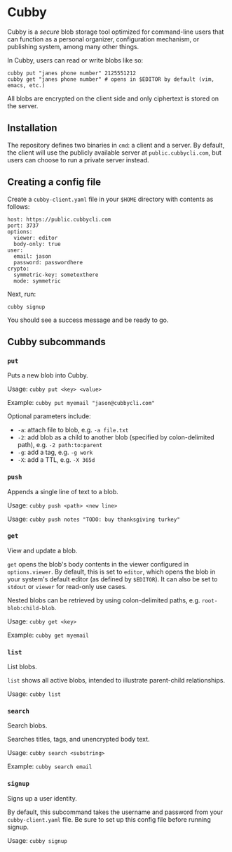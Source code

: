 # Cubby
Cubby is a _secure_ blob storage tool optimized for command-line users that can function as a personal organizer, configuration mechanism, or publishing system, among many other things.

In Cubby, users can read or write blobs like so:

```
cubby put "janes phone number" 2125551212 
cubby get "janes phone number" # opens in $EDITOR by default (vim, emacs, etc.)
```

All blobs are encrypted on the client side and only ciphertext is stored on the server.

## Installation
The repository defines two binaries in `cmd`: a client and a server. By default, the client will use the publicly available server at `public.cubbycli.com`, but users can choose to run a private server instead.

## Creating a config file
Create a `cubby-client.yaml` file in your `$HOME` directory with contents as follows:

```
host: https://public.cubbycli.com
port: 3737
options:
  viewer: editor
  body-only: true
user:
  email: jason
  password: passwordhere 
crypto:
  symmetric-key: sometexthere 
  mode: symmetric
```

Next, run:

```
cubby signup
```

You should see a success message and be ready to go.

## Cubby subcommands

### `put`

Puts a new blob into Cubby.

Usage: `cubby put <key> <value>`

Example: `cubby put myemail "jason@cubbycli.com"`

Optional parameters include:
- `-a`: attach file to blob, e.g. `-a file.txt`
- `-2`: add blob as a child to another blob (specified by colon-delimited path), e.g. `-2 path:to:parent`
- `-g`: add a tag, e.g. `-g work`
- `-X`: add a TTL, e.g. `-X 365d`

### `push`

Appends a single line of text to a blob.

Usage: `cubby push <path> <new line>`

Usage: `cubby push notes "TODO: buy thanksgiving turkey"`

### `get`

View and update a blob. 

`get` opens the blob's body contents in the viewer configured in `options.viewer`. By default, this is set to `editor`, which opens the blob in your system's default editor (as defined by `$EDITOR`). It can also be set to `stdout` or `viewer` for read-only use cases.

Nested blobs can be retrieved by using colon-delimited paths, e.g. `root-blob:child-blob`.

Usage: `cubby get <key>`

Example: `cubby get myemail`

### `list`

List blobs. 

`list` shows all active blobs, intended to illustrate parent-child relationships.

Usage: `cubby list`

### `search`

Search blobs. 

Searches titles, tags, and unencrypted body text.

Usage: `cubby search <substring>`

Example: `cubby search email`

### `signup`

Signs up a user identity.

By default, this subcommand takes the username and password from your `cubby-client.yaml` file. Be sure to set up this config file before running signup.

Usage: `cubby signup`

